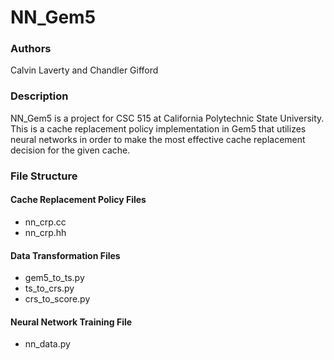 # NN_Gem5


### Authors 
Calvin Laverty and Chandler Gifford

### Description
NN_Gem5 is a project for CSC 515 at California Polytechnic State University. This is a cache replacement policy implementation in Gem5 that utilizes neural networks in order to make the most effective cache replacement decision for the given cache.

### File Structure
#### Cache Replacement Policy Files
- nn_crp.cc
- nn_crp.hh

#### Data Transformation Files
- gem5_to_ts.py
- ts_to_crs.py
- crs_to_score.py

#### Neural Network Training File
- nn_data.py

